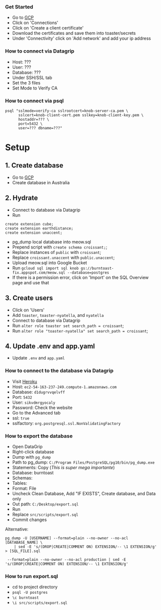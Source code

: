 ### Get Started
* Go to [GCP](https://console.cloud.google.com/sql/instances/knob/connections?project=burntoast)
* Click on 'Connections'
* Click on 'Create a client certificate'
* Download the certificates and save them into toaster/secrets
* Under 'Connectivity' click on 'Add network' and add your ip address

### How to connect via Datagrip
* Host: ???
* User: ???
* Database: ???
* Under SSH/SSL tab
* Set the 3 files
* Set Mode to Verify CA

### How to connect via psql
```
psql "sslmode=verify-ca sslrootcert=knob-server-ca.pem \
      sslcert=knob-client-cert.pem sslkey=knob-client-key.pem \
      hostaddr=??? \
      port=5432 \
      user=??? dbname=???"
```


# Setup

## 1. Create database
* Go to [GCP](https://console.cloud.google.com/sql/instances/knob/connections?project=burntoast)
* Create database in Australia

## 2. Hydrate
* Connect to database via Datagrip
* Run
```
create extension cube;
create extension earthdistance;
create extension unaccent;
```
* pg_dump local database into meow.sql
* Prepend script with `create schema croissant;`;
* Replace instances of `public` with `croissant`;
* Replace `croissant.unaccent` with `public.unaccent`;
* Upload meow.sql into Google Bucket
* Run `gcloud sql import sql knob gs://burntoast-fix.appspot.com/meow.sql --database=postgres`
* If there is a permission error, click on 'Import' on the SQL Overview page and use that

## 3. Create users
* Click on 'Users'
* Add `toaster`, `toaster-nyatella`, and `nyatella`
* Connect to database via Datagrip
* Run `alter role toaster set search_path = croissant`;
* Run `alter role "toaster-nyatella" set search_path = croissant`;

## 4. Update .env and app.yaml
* Update `.env` and `app.yaml`

### How to connect to the database via Datagrip
* Visit [Heroku](https://data.heroku.com/datastores/08663315-9dc4-4d18-81ba-827e25eb4ebf#administration)
* Host: `ec2-54-163-237-249.compute-1.amazonaws.com`
* Database: `d1dugrvvqelvff`
* Port: `5432`
* User: `sikvdmrgyocaly`
* Password: Check the website
* Go to the Advanced tab
* ssl: `true`
* sslfactory: `org.postgresql.ssl.NonValidatingFactory`


### How to export the database
* Open DataGrip
* Right-click database
* Dump with `pg_dump`
* Path to pg_dump: `C:/Program Files/PostgreSQL/pg10/bin/pg_dump.exe`
* Statements: Copy (*This is super mega importante*)
* Database: burntoast
* Schemas: <empty>
* Tables: <empty>
* Format: File
* Uncheck Clean Database, Add "IF EXISTS", Create database, and Data only
* Out path: `C:/Desktop/export.sql`
* Run
* Replace `src/scripts/export.sql`
* Commit changes

Alternative:
```
pg_dump -U [USERNAME] --format=plain --no-owner --no-acl [DATABASE_NAME] \
    | sed -E 's/(DROP|CREATE|COMMENT ON) EXTENSION/-- \1 EXTENSION/g' > [SQL_FILE].sql

 --format=plain --no-owner --no-acl production | sed -E 's/(DROP|CREATE|COMMENT ON) EXTENSION/-- \1 EXTENSION/g'
```

### How to run export.sql
* cd to project directory
* `psql -U postgres`
* `\c burntoast`
* `\i src/scripts/export.sql`
